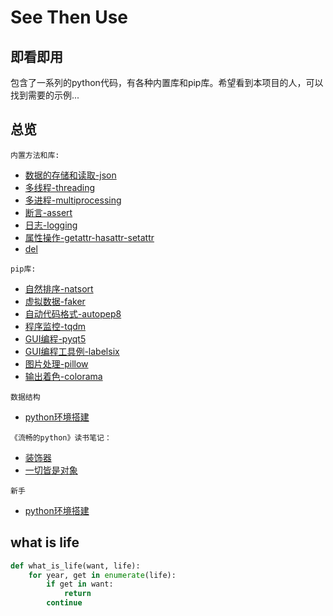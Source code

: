 # See Then Use

## 即看即用

包含了一系列的python代码，有各种内置库和pip库。希望看到本项目的人，可以找到需要的示例...

## 总览

`内置方法和库:`
- [数据的存储和读取-json](https://github.com/ScCcWe/See_Then_Use/blob/master/%E5%86%85%E7%BD%AE%E6%96%B9%E6%B3%95/json/json.md)
- [多线程-threading](https://github.com/ScCcWe/See_Then_Use/blob/master/%E5%86%85%E7%BD%AE%E6%96%B9%E6%B3%95/%E5%A4%9A%E7%BA%BF%E7%A8%8B/threading_demo.py)
- [多进程-multiprocessing](https://github.com/ScCcWe/See_Then_Use/blob/master/%E5%86%85%E7%BD%AE%E6%96%B9%E6%B3%95/%E5%A4%9A%E8%BF%9B%E7%A8%8B/%E5%A4%9A%E8%BF%9B%E7%A8%8B/demo.py)  
- [断言-assert](https://github.com/ScCcWe/See_Then_Use/blob/master/%E5%86%85%E7%BD%AE%E6%96%B9%E6%B3%95/%E6%96%AD%E8%A8%80assert/assert.md)
- [日志-logging](https://github.com/ScCcWe/See_Then_Use/blob/master/%E5%86%85%E7%BD%AE%E6%96%B9%E6%B3%95/log/use_log.py)
- [属性操作-getattr-hasattr-setattr](https://github.com/ScCcWe/See_Then_Use/blob/master/%E5%86%85%E7%BD%AE%E6%96%B9%E6%B3%95/%E6%9C%89%E5%85%B3%E5%B1%9E%E6%80%A7%E7%9A%84%E6%96%B9%E6%B3%95attr/hassttr.md)
- [del](https://github.com/ScCcWe/See_Then_Use/blob/master/%E5%86%85%E7%BD%AE%E6%96%B9%E6%B3%95/del/del.md)  

`pip库:`
- [自然排序-natsort](https://github.com/ScCcWe/See_Then_Use/blob/master/pip%E4%B8%8B%E8%BD%BD%E7%9A%84%E6%A8%A1%E5%9D%97moudle/%E6%96%87%E4%BB%B6%E8%AF%BB%E5%8F%96%E6%8E%92%E5%BA%8F/%E8%87%AA%E7%84%B6%E6%8E%92%E5%BA%8F.md)
- [虚拟数据-faker](https://github.com/ScCcWe/See_Then_Use/tree/master/pip%E4%B8%8B%E8%BD%BD%E7%9A%84%E6%A8%A1%E5%9D%97moudle/%E7%94%9F%E6%88%90%E8%99%9A%E6%8B%9F%E6%95%B0%E6%8D%AE)
- [自动代码格式-autopep8](https://github.com/ScCcWe/See_Then_Use/blob/master/pip%E4%B8%8B%E8%BD%BD%E7%9A%84%E6%A8%A1%E5%9D%97moudle/autopep8/autopep8.md)
- [程序监控-tqdm](https://github.com/ScCcWe/See_Then_Use/blob/master/pip%E4%B8%8B%E8%BD%BD%E7%9A%84%E6%A8%A1%E5%9D%97moudle/%E7%A8%8B%E5%BA%8F%E7%9B%91%E6%8E%A7/tqdm_use.md)
- [GUI编程-pyqt5](https://github.com/ScCcWe/See_Then_Use/tree/master/pip%E4%B8%8B%E8%BD%BD%E7%9A%84%E6%A8%A1%E5%9D%97moudle/pyqt5)
- [GUI编程工具例-labelsix](https://github.com/ScCcWe/See_Then_Use/tree/master/pip%E4%B8%8B%E8%BD%BD%E7%9A%84%E6%A8%A1%E5%9D%97moudle/pyqt5/labelsix)
- [图片处理-pillow](https://github.com/ScCcWe/See_Then_Use/blob/master/pip%E4%B8%8B%E8%BD%BD%E7%9A%84%E6%A8%A1%E5%9D%97moudle/%E5%88%B6%E4%BD%9Cico%E5%9B%BE%E6%A0%87/make_ico.md)  
- [输出着色-colorama](https://github.com/ScCcWe/See_Then_Use/blob/master/pip%E4%B8%8B%E8%BD%BD%E7%9A%84%E6%A8%A1%E5%9D%97moudle/colorama/use.py)  

`数据结构`
- [python环境搭建](https://github.com/ScCcWe/See_Then_Use/tree/master/data_structure)

`《流畅的python》读书笔记：`
- [装饰器](https://github.com/ScCcWe/See_Then_Use/blob/master/%E6%B5%81%E7%95%85%E7%9A%84python%E8%AF%BB%E4%B9%A6%E8%AE%B0%E5%BD%95/%E8%A3%85%E9%A5%B0%E5%99%A8.md)
- [一切皆是对象](https://github.com/ScCcWe/See_Then_Use/blob/master/%E6%B5%81%E7%95%85%E7%9A%84python%E8%AF%BB%E4%B9%A6%E8%AE%B0%E5%BD%95/%E4%B8%80%E5%88%87%E7%9A%86%E6%98%AF%E5%AF%B9%E8%B1%A1.md)

`新手`
- [python环境搭建](https://github.com/ScCcWe/See_Then_Use/blob/master/before_code/01_before_code/beforeCode.md)

## what is life
```python
def what_is_life(want, life):
    for year, get in enumerate(life):
        if get in want:
            return
        continue
```
